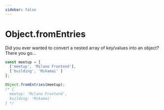 ```yaml
---
sidebar: false
---
```


# Object.fromEntries
Did you ever wanted to convert a nested array of key/values into an object? There you go...

```javascript
const meetup = [
  ['meetup', 'Milano Frontend'],
  ['building', 'Mikamai' ]
];

Object.fromEntries(meetup);
/* { 
  meetup: 'Milano Frontend', 
  building: 'Mikamai' 
} */
```